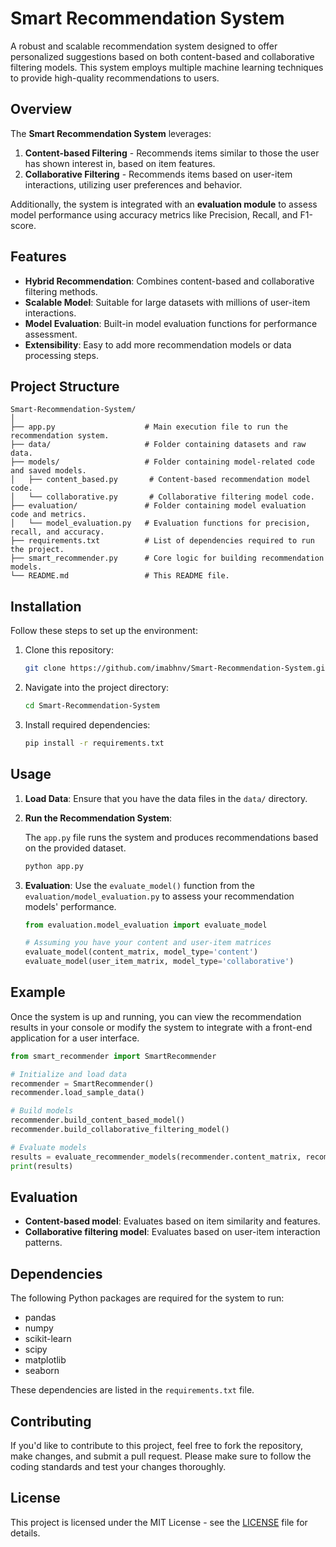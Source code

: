 
# Smart Recommendation System

A robust and scalable recommendation system designed to offer personalized suggestions based on both content-based and collaborative filtering models. This system employs multiple machine learning techniques to provide high-quality recommendations to users. 

## Overview

The **Smart Recommendation System** leverages:
1. **Content-based Filtering** - Recommends items similar to those the user has shown interest in, based on item features.
2. **Collaborative Filtering** - Recommends items based on user-item interactions, utilizing user preferences and behavior.

Additionally, the system is integrated with an **evaluation module** to assess model performance using accuracy metrics like Precision, Recall, and F1-score.

## Features

- **Hybrid Recommendation**: Combines content-based and collaborative filtering methods.
- **Scalable Model**: Suitable for large datasets with millions of user-item interactions.
- **Model Evaluation**: Built-in model evaluation functions for performance assessment.
- **Extensibility**: Easy to add more recommendation models or data processing steps.

## Project Structure

```plaintext
Smart-Recommendation-System/
│
├── app.py                    # Main execution file to run the recommendation system.
├── data/                     # Folder containing datasets and raw data.
├── models/                   # Folder containing model-related code and saved models.
│   ├── content_based.py       # Content-based recommendation model code.
│   └── collaborative.py       # Collaborative filtering model code.
├── evaluation/               # Folder containing model evaluation code and metrics.
│   └── model_evaluation.py   # Evaluation functions for precision, recall, and accuracy.
├── requirements.txt          # List of dependencies required to run the project.
├── smart_recommender.py      # Core logic for building recommendation models.
└── README.md                 # This README file.
```

## Installation

Follow these steps to set up the environment:

1. Clone this repository:

   ```bash
   git clone https://github.com/imabhnv/Smart-Recommendation-System.git
   ```

2. Navigate into the project directory:

   ```bash
   cd Smart-Recommendation-System
   ```

3. Install required dependencies:

   ```bash
   pip install -r requirements.txt
   ```

## Usage

1. **Load Data**: Ensure that you have the data files in the `data/` directory.

2. **Run the Recommendation System**:

   The `app.py` file runs the system and produces recommendations based on the provided dataset.

   ```bash
   python app.py
   ```

3. **Evaluation**: Use the `evaluate_model()` function from the `evaluation/model_evaluation.py` to assess your recommendation models' performance.

   ```python
   from evaluation.model_evaluation import evaluate_model
   
   # Assuming you have your content and user-item matrices
   evaluate_model(content_matrix, model_type='content')
   evaluate_model(user_item_matrix, model_type='collaborative')
   ```

## Example

Once the system is up and running, you can view the recommendation results in your console or modify the system to integrate with a front-end application for a user interface.

```python
from smart_recommender import SmartRecommender

# Initialize and load data
recommender = SmartRecommender()
recommender.load_sample_data()

# Build models
recommender.build_content_based_model()
recommender.build_collaborative_filtering_model()

# Evaluate models
results = evaluate_recommender_models(recommender.content_matrix, recommender.user_item_matrix)
print(results)
```

## Evaluation

- **Content-based model**: Evaluates based on item similarity and features.
- **Collaborative filtering model**: Evaluates based on user-item interaction patterns.

## Dependencies

The following Python packages are required for the system to run:

- pandas
- numpy
- scikit-learn
- scipy
- matplotlib
- seaborn

These dependencies are listed in the `requirements.txt` file.

## Contributing

If you'd like to contribute to this project, feel free to fork the repository, make changes, and submit a pull request. Please make sure to follow the coding standards and test your changes thoroughly.

## License

This project is licensed under the MIT License - see the [LICENSE](LICENSE) file for details.
